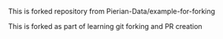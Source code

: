 This is forked repository from Pierian-Data/example-for-forking

This is forked as part of learning git forking and PR creation